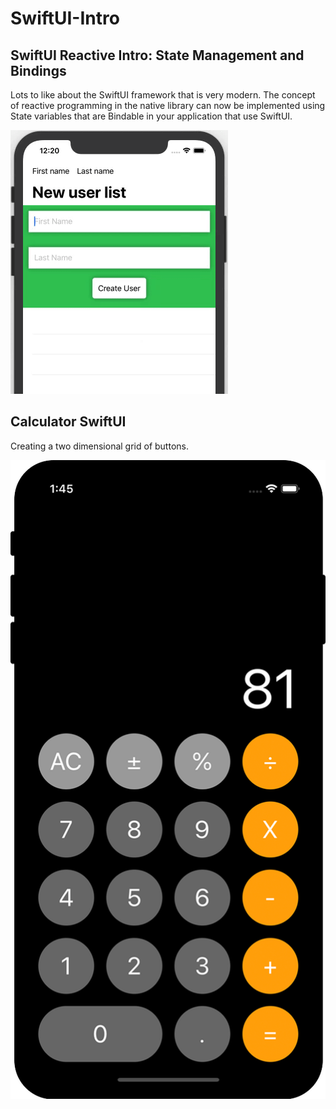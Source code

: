 # SwiftUI-Intro

## SwiftUI Reactive Intro: State Management and Bindings

Lots to like about the SwiftUI framework that is very modern. The concept of reactive programming in the native library can now be implemented using State variables that are Bindable in your application that use SwiftUI.

![](swift-ui-reactivebiding.gif)

## Calculator SwiftUI

Creating a two dimensional grid of buttons.

![](swift-ui-calculator.jpeg)
